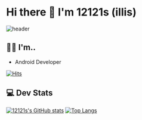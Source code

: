 # Hi there 👋 I'm 12121s (illis) 
<!--
**12121s/12121s** is a ✨ _special_ ✨ repository because its `README.md` (this file) appears on your GitHub profile.

Here are some ideas to get you started:

- 🔭 I’m currently working on ...
I'm working on Android Developer
- 🌱 I’m currently learning ...
- 👯 I’m looking to collaborate on ...
- 🤔 I’m looking for help with ...
- 💬 Ask me about ...
- 📫 How to reach me: ...
- 😄 Pronouns: ...
- ⚡ Fun fact: ...
-->

![header](https://capsule-render.vercel.app/api?type=slice&animation=fadeIn&color=gradient&customColorList=1,2,1,3,30&text=%20Welcome%20illi's%20world%20&fontColor=F8ECE3&height=150&fontSize=30)

## 🙋‍♀️ I'm..
- Android Developer

[![Hits](https://hits.seeyoufarm.com/api/count/incr/badge.svg?url=https%3A%2F%2Fgithub.com%2F12121s%2F&count_bg=%23ABB8F5&title_bg=%23454545&icon=googlepodcasts.svg&icon_color=%23E7E7E7&title=hits&edge_flat=false)](https://hits.seeyoufarm.com)


## 💻 Dev Stats
[![12121s's GitHub stats](https://github-readme-stats.vercel.app/api?username=12121s&show_icons=true&count_private=true&theme=default&bg_color=15,334d50,cbcaa5&title_color=ffffff&text_color=ffffff)](https://github.com/anuraghazra/github-readme-stats)
[![Top Langs](https://github-readme-stats.vercel.app/api/top-langs/?username=12121s&layout=compact&theme=default&bg_color=15,cbcaa5,334d50&title_color=ffffff&text_color=ffffff)](https://github.com/anuraghazra/github-readme-stats)
